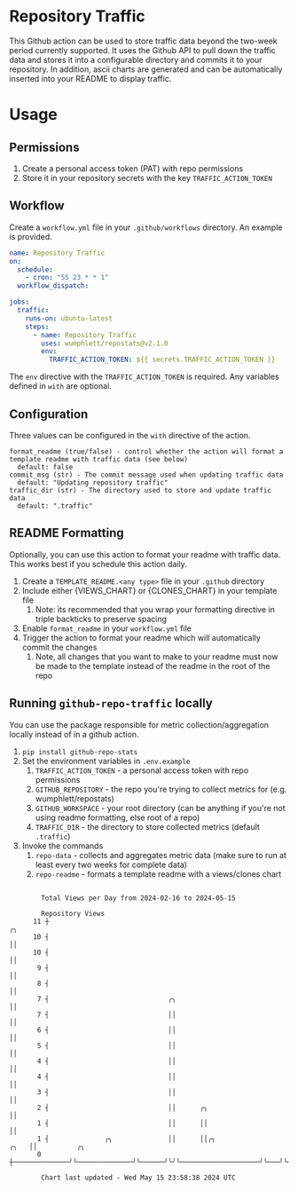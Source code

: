 # Repository Traffic

This Github action can be used to store traffic data beyond the two-week period currently supported.
It uses the Github API to pull down the traffic data and stores it into a configurable directory and commits it to your 
repository. In addition, ascii charts are generated and can be automatically inserted into your README to display traffic.

# Usage
## Permissions
1. Create a personal access token (PAT) with repo permissions
2. Store it in your repository secrets with the key `TRAFFIC_ACTION_TOKEN`

## Workflow
Create a `workflow.yml` file in your `.github/workflows` directory. An example is provided.

```yaml
name: Repository Traffic
on:
  schedule:
    - cron: "55 23 * * 1"
  workflow_dispatch:

jobs:
  traffic:
    runs-on: ubuntu-latest
    steps:
      - name: Repository Traffic
        uses: wumphlett/repostats@v2.1.0
        env:
          TRAFFIC_ACTION_TOKEN: ${{ secrets.TRAFFIC_ACTION_TOKEN }}
```
The `env` directive with the `TRAFFIC_ACTION_TOKEN` is required. Any variables defined in `with` are optional.

## Configuration
Three values can be configured in the `with` directive of the action.
```
format_readme (true/false) - control whether the action will format a template readme with traffic data (see below)
  default: false
commit_msg (str) - The commit message used when updating traffic data
  default: "Updating repository traffic"
traffic_dir (str) - The directory used to store and update traffic data
  default: ".traffic"
```

## README Formatting
Optionally, you can use this action to format your readme with traffic data. This works best if you schedule this action
daily.

1. Create a `TEMPLATE_README.<any type>` file in your `.github` directory
2. Include either {VIEWS_CHART} or {CLONES_CHART} in your template file
   1. Note: its recommended that you wrap your formatting directive in triple backticks to preserve spacing
3. Enable `format_readme` in your `workflow.yml` file
4. Trigger the action to format your readme which will automatically commit the changes
   1. Note, all changes that you want to make to your readme must now be made to the template instead of the readme in the root of the repo

## Running `github-repo-traffic` locally
You can use the package responsible for metric collection/aggregation locally instead of in a github action.

1. `pip install github-repo-stats`
2. Set the environment variables in `.env.example`
   1. `TRAFFIC_ACTION_TOKEN` - a personal access token with repo permissions
   2. `GITHUB_REPOSITORY` - the repo you're trying to collect metrics for (e.g. wumphlett/repostats)
   3. `GITHUB_WORKSPACE` - your root directory (can be anything if you're not using readme formatting, else root of a repo)
   4. `TRAFFIC_DIR` - the directory to store collected metrics (default `.traffic`)
3. Invoke the commands
   1. `repo-data` - collects and aggregates metric data (make sure to run at least every two weeks for complete data)
   2. `repo-readme` - formats a template readme with a views/clones chart

```

        Total Views per Day from 2024-02-16 to 2024-05-15

        Repository Views
      11 ┼                                                                   ╭╮
      10 ┤                                                                   ││
      10 ┤                                                                   ││
       9 ┤                                                                   ││
       8 ┤                                                                   ││
       7 ┤                              ╭╮                                   ││
       7 ┤                              ││                                   ││
       6 ┤                              ││                                   ││
       5 ┤                              ││                                   ││
       4 ┤                              ││                                   ││
       4 ┤                              ││                                   ││
       3 ┤                              ││                                   ││
       2 ┤                              ││      ╭╮                           ││
       1 ┤                              ││      ││                           ││
       1 ┤              ╭╮              ││      ││╭╮                    ╭╮   ││          ╭╮
       0 ┼──────────────╯╰──────────────╯╰──────╯╰╯╰────────────────────╯╰───╯╰──────────╯╰────────

        Chart last updated - Wed May 15 23:58:38 2024 UTC
        
```
